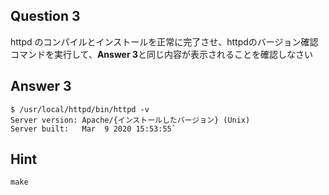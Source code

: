 ## Question 3
httpd のコンパイルとインストールを正常に完了させ、httpdのバージョン確認コマンドを実行して、**Answer 3**と同じ内容が表示されることを確認しなさい

## Answer 3
```
$ /usr/local/httpd/bin/httpd -v
Server version: Apache/{インストールしたバージョン} (Unix)
Server built:   Mar  9 2020 15:53:55`
```

## Hint
`make`
